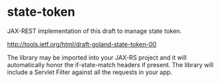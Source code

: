 # state-token
JAX-REST implementation of this draft to manage state token.

http://tools.ietf.org/html/draft-goland-state-token-00

The library may be imported into your JAX-RS project and it will automatically honor the if-state-match headers if present. The library will include a Servlet Filter against all the requests in your app.
